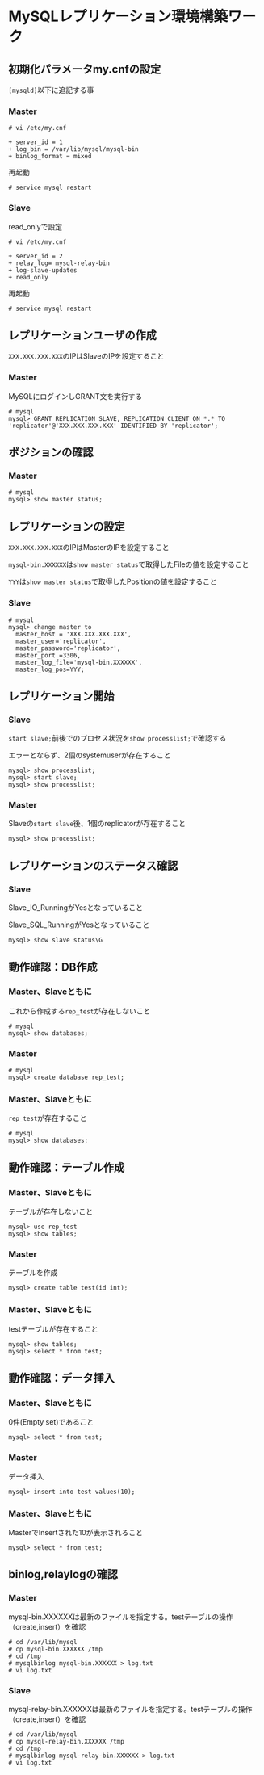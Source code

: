 # MySQLレプリケーション環境構築ワーク

## 初期化パラメータmy.cnfの設定  
`[mysqld]`以下に追記する事  

### Master
    
```
# vi /etc/my.cnf  

+ server_id = 1
+ log_bin = /var/lib/mysql/mysql-bin
+ binlog_format = mixed
```

再起動

```
# service mysql restart 
```

### Slave
read_onlyで設定  

```
# vi /etc/my.cnf  

+ server_id = 2  
+ relay_log= mysql-relay-bin   
+ log-slave-updates
+ read_only
```

再起動

```
# service mysql restart  
```

## レプリケーションユーザの作成
`XXX.XXX.XXX.XXX`のIPはSlaveのIPを設定すること

### Master
MySQLにログインしGRANT文を実行する

```
# mysql   
mysql> GRANT REPLICATION SLAVE, REPLICATION CLIENT ON *.* TO 'replicator'@'XXX.XXX.XXX.XXX' IDENTIFIED BY 'replicator';  
```
## ポジションの確認
### Master
```
# mysql  
mysql> show master status;  
```

## レプリケーションの設定
`XXX.XXX.XXX.XXX`のIPはMasterのIPを設定すること

`mysql-bin.XXXXXX`は`show master status`で取得したFileの値を設定すること

`YYY`は`show master status`で取得したPositionの値を設定すること

### Slave
```
# mysql  
mysql> change master to  
  master_host = 'XXX.XXX.XXX.XXX',  
  master_user='replicator',  
  master_password='replicator',  
  master_port =3306,  
  master_log_file='mysql-bin.XXXXXX',  
  master_log_pos=YYY;  
```

## レプリケーション開始
### Slave
`start slave;`前後でのプロセス状況を`show processlist;`で確認する

エラーとならず、2個のsystemuserが存在すること

```   
mysql> show processlist;
mysql> start slave;
mysql> show processlist;
``` 


### Master
Slaveの`start slave`後、1個のreplicatorが存在すること

```
mysql> show processlist;  
```


 
## レプリケーションのステータス確認
### Slave 
Slave_IO_RunningがYesとなっていること

Slave_SQL_RunningがYesとなっていること


```
mysql> show slave status\G 
``` 

## 動作確認：DB作成

### Master、Slaveともに
これから作成する`rep_test`が存在しないこと

```
# mysql
mysql> show databases;
```

### Master
```
# mysql
mysql> create database rep_test;
```

### Master、Slaveともに
`rep_test`が存在すること

```
# mysql
mysql> show databases;
```


## 動作確認：テーブル作成
### Master、Slaveともに
テーブルが存在しないこと
 
```  
mysql> use rep_test  
mysql> show tables;
```

### Master
テーブルを作成

```
mysql> create table test(id int);
```

### Master、Slaveともに
testテーブルが存在すること
```
mysql> show tables;
mysql> select * from test;  
```


## 動作確認：データ挿入
### Master、Slaveともに
0件(Empty set)であること

```
mysql> select * from test;
```

### Master
データ挿入

```
mysql> insert into test values(10); 
```

### Master、Slaveともに
MasterでInsertされた10が表示されること
```
mysql> select * from test;
```

## binlog,relaylogの確認
### Master
mysql-bin.XXXXXXは最新のファイルを指定する。testテーブルの操作（create,insert）を確認

```
# cd /var/lib/mysql 
# cp mysql-bin.XXXXXX /tmp 
# cd /tmp 
# mysqlbinlog mysql-bin.XXXXXX > log.txt 
# vi log.txt 
```
 
### Slave
mysql-relay-bin.XXXXXXは最新のファイルを指定する。testテーブルの操作（create,insert）を確認

```
# cd /var/lib/mysql 
# cp mysql-relay-bin.XXXXXX /tmp 
# cd /tmp 
# mysqlbinlog mysql-relay-bin.XXXXXX > log.txt 
# vi log.txt   
```

